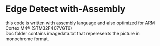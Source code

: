 # Edge Detect with-Assembly
 this code is written with assembly language and also optimized for ARM Cortex M4® (STM32F407VGT6) <br />
 Doc folder contains imagedata.txt that reperesents the picture in monochrome format.
